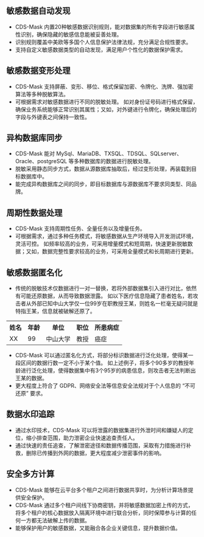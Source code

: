 ## 敏感数据自动发现
- CDS-Mask 内置20种敏感数据识别规则，能对数据集的所有字段进行敏感属性识别，确保隐藏的敏感信息能被妥善处理。
- 识别规则覆盖中美欧等多国个人信息保护法律法规，充分满足合规性要求。
- 支持自定义敏感数据类型的自动发现，满足用户个性化的数据保护需求。

## 敏感数据变形处理
- CDS-Mask 支持屏蔽、变形、移位、格式保留加密、令牌化、洗牌、强加密算法等多种脱敏算法。
- 可根据需求对敏感数据进行不同的脱敏处理。
如对身份证号码进行格式保留，确保业务系统能够正常识别其属性；又如，对外键进行令牌化，确保处理后的字段与外键表之间保持一致性。

## 异构数据库同步
- CDS-Mask 能对 MySql、MariaDB、TXSQL、TDSQL、SQLserver、Oracle、postgreSQL 等多种数据库的数据进行脱敏处理。
- 脱敏采用静态同步方式，数据从源数据库抽取后，经过变形处理，再装载到目标数据库中。
- 能完成异构数据库之间的同步，即目标数据库与源数据库不要求同类型、同品牌。

## 周期性数据处理
- CDS-Mask 支持周期性任务、全量任务以及增量任务。
- 可根据需求，通过多种任务模式，将敏感数据从生产环境导入开发测试环境，灵活可控。
如频率较高的业务，可采用增量模式和短周期，快速更新脱敏数据；又如，数据完整性要求较高的业务，可采用全量模式和长周期进行更新。

## 敏感数据匿名化
- 传统的脱敏技术仅数据进行一对一替换，若将外部数据集引入进行对比，依然有可能还原数据，从而导致数据泄露。
如以下医疗信息隐藏了患者姓名，若攻击者从外部已知中山大学仅一位99岁在职教授王某，则姓名一栏毫无疑问就是特指王某，信息就被破解还原了。
<table><tbody>
<tr><th>姓名</th><th>年龄</th><th>单位</th><th>职位</th><th>所患病症</th></tr>
<tr><td>XX</td><td>99</td><td>中山大学</td><td>教授</td><td>癌症</td></tr>
</tbody></table>

- CDS-Mask 可以通过匿名化方式，将部分标识数据进行泛化处理，使得某一段区间的数据行数一定不小于某个值。
如上述例子，将多个90多岁的教授年龄进行泛化处理，使得数据集中有3个95岁的病患信息，则攻击者无法判断出王某的数据。
- 更大程度上符合了 GDPR、网络安全法等信息安全法规对于个人信息的 “不可还原” 要求。

## 数据水印追踪
- 通过水印技术，CDS-Mask 可以将泄露的数据集进行外泄时间和嫌疑人的定位，缩小排查范围，助力泄密企业快速追查责任人。
- 通过快速的责任追查，了解泄密途径和数据传播范围，采取有力措施进行补救，删除已传播到外网的数据，更大程度减少泄密事件的影响。

## 安全多方计算
- CDS-Mask 能够在云平台多个租户之间进行数据共享时，为分析计算场景提供安全保护。
- CDS-Mask 通过多个租户间线下协商密钥，并将敏感数据加密上传的方式，将多个租户的核心数据放入隔离环境中进行联合分析，同时保障参与计算的任何一方都无法破解上传的数据。
- 能够保护用户的敏感数据，又能融合各企业关键信息，提升数据价值。

